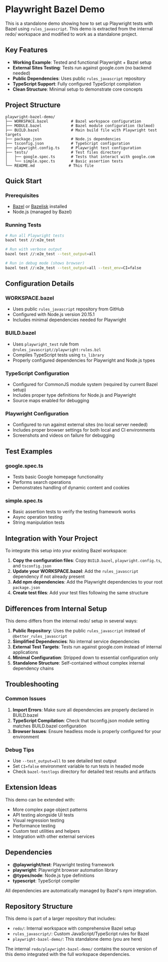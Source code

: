 # Playwright Bazel Demo

This is a standalone demo showing how to set up Playwright tests with Bazel using `rules_javascript`. This demo is extracted from the internal redo/ workspace and modified to work as a standalone project.

## Key Features

- **Working Example**: Tested and functional Playwright + Bazel setup
- **External Sites Testing**: Tests run against google.com (no backend needed)
- **Public Dependencies**: Uses public `rules_javascript` repository
- **TypeScript Support**: Fully configured TypeScript compilation
- **Clean Structure**: Minimal setup to demonstrate core concepts

## Project Structure

```
playwright-bazel-demo/
├── WORKSPACE.bazel          # Bazel workspace configuration
├── MODULE.bazel             # Bazel module configuration (bzlmod)
├── BUILD.bazel              # Main build file with Playwright test targets
├── package.json             # Node.js dependencies
├── tsconfig.json            # TypeScript configuration
├── playwright.config.ts     # Playwright test configuration
├── tests/                   # Test files directory
│   ├── google.spec.ts       # Tests that interact with google.com
│   └── simple.spec.ts       # Basic assertion tests
└── README.md               # This file
```

## Quick Start

### Prerequisites

- [Bazel](https://bazel.build/install) or [Bazelisk](https://github.com/bazelbuild/bazelisk) installed
- Node.js (managed by Bazel)

### Running Tests

```bash
# Run all Playwright tests
bazel test //:e2e_test

# Run with verbose output
bazel test //:e2e_test --test_output=all

# Run in debug mode (shows browser)
bazel test //:e2e_test --test_output=all --test_env=CI=false
```

## Configuration Details

### WORKSPACE.bazel
- Uses public `rules_javascript` repository from GitHub
- Configured with Node.js version 20.15.1
- Includes minimal dependencies needed for Playwright

### BUILD.bazel
- Uses `playwright_test` rule from `@rules_javascript//playwright:rules.bzl`
- Compiles TypeScript tests using `ts_library`
- Properly configured dependencies for Playwright and Node.js types

### TypeScript Configuration
- Configured for CommonJS module system (required by current Bazel setup)
- Includes proper type definitions for Node.js and Playwright
- Source maps enabled for debugging

### Playwright Configuration
- Configured to run against external sites (no local server needed)
- Includes proper browser settings for both local and CI environments
- Screenshots and videos on failure for debugging

## Test Examples

### google.spec.ts
- Tests basic Google homepage functionality
- Performs search operations
- Demonstrates handling of dynamic content and cookies

### simple.spec.ts  
- Basic assertion tests to verify the testing framework works
- Async operation testing
- String manipulation tests

## Integration with Your Project

To integrate this setup into your existing Bazel workspace:

1. **Copy the configuration files**: Copy `BUILD.bazel`, `playwright.config.ts`, and `tsconfig.json`
2. **Update your WORKSPACE.bazel**: Add the `rules_javascript` dependency if not already present
3. **Add npm dependencies**: Add the Playwright dependencies to your root `package.json`
4. **Create test files**: Add your test files following the same structure

## Differences from Internal Setup

This demo differs from the internal redo/ setup in several ways:

1. **Public Repository**: Uses the public `rules_javascript` instead of `@better_rules_javascript`
2. **Simplified Dependencies**: No internal service dependencies
3. **External Test Targets**: Tests run against google.com instead of internal applications
4. **Minimal Configuration**: Stripped down to essential configuration only
5. **Standalone Structure**: Self-contained without complex internal dependency chains

## Troubleshooting

### Common Issues

1. **Import Errors**: Make sure all dependencies are properly declared in BUILD.bazel
2. **TypeScript Compilation**: Check that tsconfig.json module setting matches BUILD.bazel configuration
3. **Browser Issues**: Ensure headless mode is properly configured for your environment

### Debug Tips

- Use `--test_output=all` to see detailed test output
- Set `CI=false` environment variable to run tests in headed mode
- Check `bazel-testlogs` directory for detailed test results and artifacts

## Extension Ideas

This demo can be extended with:

- More complex page object patterns
- API testing alongside UI tests  
- Visual regression testing
- Performance testing
- Custom test utilities and helpers
- Integration with other external services

## Dependencies

- **@playwright/test**: Playwright testing framework
- **playwright**: Playwright browser automation library
- **@types/node**: Node.js type definitions
- **typescript**: TypeScript compiler

All dependencies are automatically managed by Bazel's npm integration.

## Repository Structure

This demo is part of a larger repository that includes:
- `redo/`: Internal workspace with comprehensive Bazel setup
- `rules_javascript/`: Custom JavaScript/TypeScript rules for Bazel
- `playwright-bazel-demo/`: This standalone demo (you are here)

The internal `redo/playwright-bazel-demo/` contains the source version of this demo integrated with the full workspace dependencies.